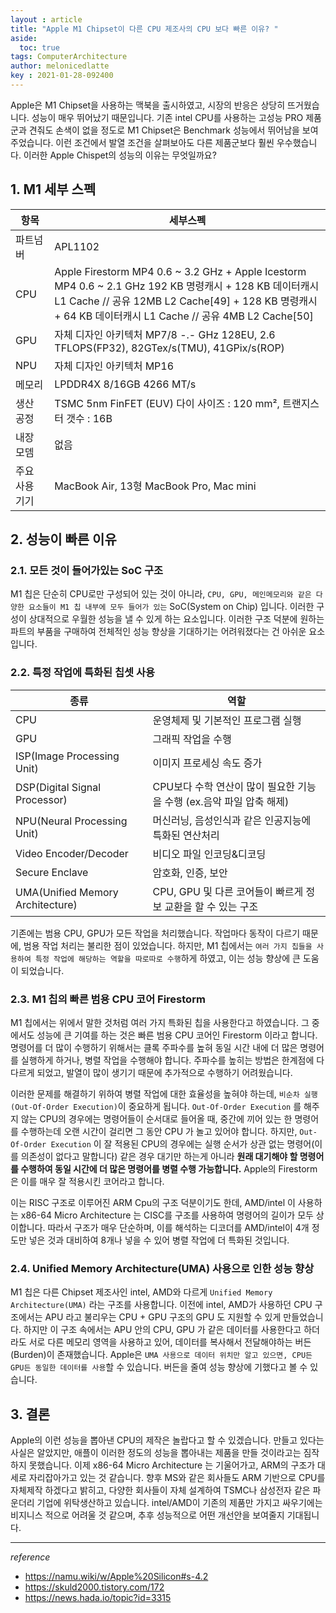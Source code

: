 ```yaml
---
layout : article
title: "Apple M1 Chipset이 다른 CPU 제조사의 CPU 보다 빠른 이유? "
aside:
  toc: true
tags: ComputerArchitecture
author: melonicedlatte  
key : 2021-01-28-092400
---   
```

Apple은 M1 Chipset을 사용하는 맥북을 출시하였고, 시장의 반응은 상당히 뜨거웠습니다. 성능이 매우 뛰어났기 때문입니다. 기존 intel CPU를 사용하는 고성능 PRO 제품군과 견줘도 손색이 없을 정도로 M1 Chipset은 Benchmark 성능에서 뛰어남을 보여주었습니다. 이런 조건에서 발열 조건을 살펴보아도 다른 제품군보다 훨씬 우수했습니다. 이러한 Apple Chispet의 성능의 이유는 무엇일까요? 

## 1. M1 세부 스펙

|항목|세부스펙|
|---|---|
|파트넘버|APL1102|
|CPU|Apple Firestorm MP4 0.6 ~ 3.2 GHz + Apple Icestorm MP4 0.6 ~ 2.1 GHz 192 KB 명령캐시 + 128 KB 데이터캐시 L1 Cache // 공유 12MB L2 Cache[49] + 128 KB 명령캐시 + 64 KB 데이터캐시 L1 Cache // 공유 4MB L2 Cache[50]|
|GPU|자체 디자인 아키텍처 MP7/8 -.- GHz 128EU, 2.6 TFLOPS(FP32), 82GTex/s(TMU), 41GPix/s(ROP)|
|NPU|자체 디자인 아키텍처 MP16|
|메모리|LPDDR4X 8/16GB 4266 MT/s|
|생산 공정|TSMC 5nm FinFET (EUV) 다이 사이즈 : 120 mm², 트랜지스터 갯수 : 16B|
|내장 모뎀|없음|
|주요 사용 기기|MacBook Air, 13형 MacBook Pro, Mac mini|

## 2. 성능이 빠른 이유

### 2.1. 모든 것이 들어가있는 SoC 구조

M1 칩은 단순히 CPU로만 구성되어 있는 것이 아니라, `CPU, GPU, 메인메모리와 같은 다양한 요소들이 M1 칩 내부에 모두 들어가 있는` SoC(System on Chip) 입니다. 이러한 구성이 상대적으로 우월한 성능을 낼 수 있게 하는 요소입니다. 이러한 구조 덕분에 원하는 파트의 부품을 구매하여 전체적인 성능 향상을 기대하기는 어려워졌다는 건 아쉬운 요소입니다.

### 2.2. 특정 작업에 특화된 칩셋 사용

| 종류 | 역할 |
|--|--|
| CPU | 운영체제 및 기본적인 프로그램 실행 |
| GPU | 그래픽 작업을 수행 |
| ISP(Image Processing Unit) | 이미지 프로세싱 속도 증가 |
| DSP(Digital Signal Processor) | CPU보다 수학 연산이 많이 필요한 기능을 수행 (ex.음악 파일 압축 해제) |
| NPU(Neural Processing Unit) | 머신러닝, 음성인식과 같은 인공지능에 특화된 연산처리 |
| Video Encoder/Decoder | 비디오 파일 인코딩&디코딩 |
| Secure Enclave | 암호화, 인증, 보안 |
| UMA(Unified Memory Architecture) | CPU, GPU 및 다른 코어들이 빠르게 정보 교환을 할 수 있는 구조 |

기존에는 범용 CPU, GPU가 모든 작업을 처리했습니다. 작업마다 동작이 다르기 때문에, 범용 작업 처리는 불리한 점이 있었습니다. 하지만, M1 칩에서는 `여러 가지 칩들을 사용하여 특정 작업에 해당하는 역할을 따로따로 수행`하게 하였고, 이는 성능 향상에 큰 도움이 되었습니다. 

### 2.3. M1 칩의 빠른 범용 CPU 코어 Firestorm

M1 칩에서는 위에서 말한 것처럼 여러 가지 특화된 칩을 사용한다고 하였습니다. 그 중에서도 성능에 큰 기여를 하는 것은 빠른 범용 CPU 코어인 Firestorm 이라고 합니다. 명령어를 더 많이 수행하기 위해서는 클록 주파수를 높혀 동일 시간 내에 더 많은 명령어를 실행하게 하거나, 병렬 작업을 수행해야 합니다. 주파수를 높히는 방법은 한계점에 다다르게 되었고, 발열이 많이 생기기 때문에 추가적으로 수행하기 어려웠습니다. 

이러한 문제를 해결하기 위하여 병렬 작업에 대한 효율성을 높혀야 하는데, `비순차 실행(Out-Of-Order Execution)`이 중요하게 됩니다. `Out-Of-Order Execution` 를 해주지 않는 CPU의 경우에는 명령어들이 순서대로 들어올 때, 중간에 끼어 있는 한 명령어를 수행하는데 오랜 시간이 걸리면 그 동안 CPU 가 놀고 있어야 합니다. 하지만, `Out-Of-Order Execution` 이 잘 적용된 CPU의 경우에는 실행 순서가 상관 없는 명령어(이를 의존성이 없다고 말합니다) 같은 경우 대기만 하는게 아니라 **원래 대기해야 할 명령어를 수행하여 동일 시간에 더 많은 명령어를 병렬 수행 가능합니다.** Apple의 Firestorm 은 이를 매우 잘 적용시킨 코어라고 합니다. 

이는 RISC 구조로 이루어진 ARM Cpu의 구조 덕분이기도 한데, AMD/intel 이 사용하는 x86-64 Micro Architecture 는 CISC를 구조를 사용하여 명령어의 길이가 모두 상이합니다. 따라서 구조가 매우 단순하며, 이를 해석하는 디코더를 AMD/intel이 4개 정도만 넣은 것과 대비하여 8개나 넣을 수 있어 병렬 작업에 더 특화된 것입니다. 

### 2.4. Unified Memory Architecture(UMA) 사용으로 인한 성능 향상

M1 칩은 다른 Chipset 제조사인 intel, AMD와 다르게 `Unified Memory Architecture(UMA)` 라는 구조를 사용합니다. 이전에 intel, AMD가 사용하던 CPU 구조에서는 APU 라고 불리우는 CPU + GPU 구조의 GPU 도 지원할 수 있게 만들었습니다. 하지만 이 구조 속에서는 APU 안의 CPU, GPU 가 같은 데이터를 사용한다고 하더라도 서로 다른 메모리 영역을 사용하고 있어, 데이터를 복사해서 전달해야하는 버든(Burden)이 존재했습니다. Apple은 `UMA 사용으로 데이터 위치만 알고 있으면, CPU든 GPU든 동일한 데이터를 사용`할 수 있습니다. 버든을 줄여 성능 향상에 기했다고 볼 수 있습니다. 

## 3. 결론

Apple의 이런 성능을 뽑아낸 CPU의 제작은 놀랍다고 할 수 있겠습니다. 만들고 있다는 사실은 알았지만, 애플이 이러한 정도의 성능을 뽑아내는 제품을 만들 것이라고는 짐작하지 못했습니다. 이제 x86-64 Micro Architecture 는 기울어가고, ARM의 구조가 대세로 자리잡아가고 있는 것 같습니다. 향후 MS와 같은 회사들도 ARM 기반으로 CPU를 자체제작 하겠다고 밝히고, 다양한 회사들이 자체 설계하여 TSMC나 삼성전자 같은 파운더리 기업에 위탁생산하고 있습니다. intel/AMD이 기존의 제품만 가지고 싸우기에는 비지니스 적으로 어려울 것 같으며, 추후 성능적으로 어떤 개선안을 보여줄지 기대됩니다. 

---

*reference*

- https://namu.wiki/w/Apple%20Silicon#s-4.2
- https://skuld2000.tistory.com/172
- https://news.hada.io/topic?id=3315
